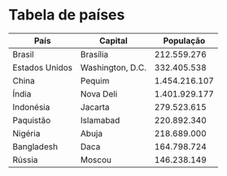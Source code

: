 # Tabela de países

| País | Capital | População |
|---|---|---|
| Brasil | Brasília | 212.559.276 |
| Estados Unidos | Washington, D.C. | 332.405.538 |
| China | Pequim | 1.454.216.107 |
| Índia | Nova Deli | 1.401.929.177 |
| Indonésia | Jacarta | 279.523.615 |
| Paquistão | Islamabad | 220.892.340 |
| Nigéria | Abuja | 218.689.000 |
| Bangladesh | Daca | 164.798.724 |
| Rússia | Moscou | 146.238.149 |

